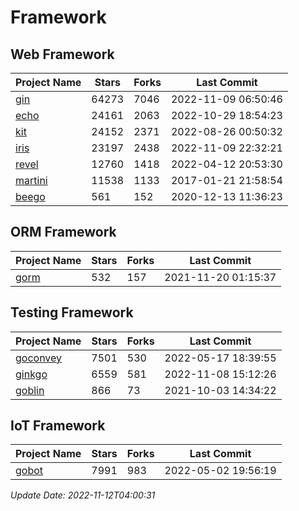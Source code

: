 # Framework

## Web Framework
| Project Name | Stars | Forks | Last Commit |
| ------------ | ----- | ----- | ----------- |
| [gin](https://github.com/gin-gonic/gin) | 64273 | 7046 | 2022-11-09 06:50:46 |
| [echo](https://github.com/labstack/echo) | 24161 | 2063 | 2022-10-29 18:54:23 |
| [kit](https://github.com/go-kit/kit) | 24152 | 2371 | 2022-08-26 00:50:32 |
| [iris](https://github.com/kataras/iris) | 23197 | 2438 | 2022-11-09 22:32:21 |
| [revel](https://github.com/revel/revel) | 12760 | 1418 | 2022-04-12 20:53:30 |
| [martini](https://github.com/go-martini/martini) | 11538 | 1133 | 2017-01-21 21:58:54 |
| [beego](https://github.com/astaxie/beego) | 561 | 152 | 2020-12-13 11:36:23 |

## ORM Framework
| Project Name | Stars | Forks | Last Commit |
| ------------ | ----- | ----- | ----------- |
| [gorm](https://github.com/jinzhu/gorm) | 532 | 157 | 2021-11-20 01:15:37 |

## Testing Framework
| Project Name | Stars | Forks | Last Commit |
| ------------ | ----- | ----- | ----------- |
| [goconvey](https://github.com/smartystreets/goconvey) | 7501 | 530 | 2022-05-17 18:39:55 |
| [ginkgo](https://github.com/onsi/ginkgo) | 6559 | 581 | 2022-11-08 15:12:26 |
| [goblin](https://github.com/franela/goblin) | 866 | 73 | 2021-10-03 14:34:22 |

## IoT Framework
| Project Name | Stars | Forks | Last Commit |
| ------------ | ----- | ----- | ----------- |
| [gobot](https://github.com/hybridgroup/gobot) | 7991 | 983 | 2022-05-02 19:56:19 |

*Update Date: 2022-11-12T04:00:31*